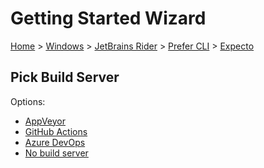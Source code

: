 <!--
GENERATED FILE - DO NOT EDIT
This file was generated by [MarkdownSnippets](https://github.com/SimonCropp/MarkdownSnippets).
Source File: /docs/mdsource/wiz/Windows_Rider_Cli_Expecto.source.md
To change this file edit the source file and then run MarkdownSnippets.
-->

# Getting Started Wizard

[Home](/docs/wiz/readme.md) > [Windows](Windows.md) > [JetBrains Rider](Windows_Rider.md) > [Prefer CLI](Windows_Rider_Cli.md) > [Expecto](Windows_Rider_Cli_Expecto.md)

## Pick Build Server

Options:
 * [AppVeyor](Windows_Rider_Cli_Expecto_AppVeyor.md)
 * [GitHub Actions](Windows_Rider_Cli_Expecto_GitHubActions.md)
 * [Azure DevOps](Windows_Rider_Cli_Expecto_AzureDevOps.md)
 * [No build server](Windows_Rider_Cli_Expecto_None.md)
